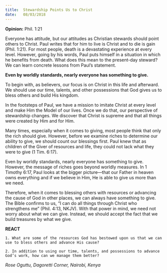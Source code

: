```yaml
---
title:  Stewardship Points Us to Christ
date:   08/03/2018
---
```


**Opinion:** Phil. 1:21

Everyone has attitude, but our attitudes as Christian stewards should point others to Christ. Paul writes that for him to live is Christ and to die is gain (Phil. 1:21). For most people, death is a devastating experience at every level. However, going by his words, Paul puts himself in a situation in which he benefits from death. What does this mean to the present-day steward? We can learn concrete lessons from Paul’s statement.

**Even by worldly standards, nearly everyone has something to give.**

To begin with, as believers, our focus is on Christ in this life and afterward. We should use our time, talents, and other possessions that God gives us to bless others and build His kingdom.

In the footsteps of Paul, we have a mission to imitate Christ at every level and make Him the Model of our lives. Once we do that, our perspective of stewardship changes. We discover that Christ is supreme and that all things were created by Him and for Him.

Many times, especially when it comes to giving, most people think that only the rich should give. However, before we examine riches to determine our ability to give, we should count our blessings first. Paul knew that as children of the Giver of resources and life, they could not lack what they were to give (1 Tim. 6:17).

Even by worldly standards, nearly everyone has something to give. However, the message of riches goes beyond worldly measures. In 1 Timothy 6:17, Paul looks at the bigger picture—that our Father in heaven owns everything and if we believe in Him, He is able to give us more than we need.

Therefore, when it comes to blessing others with resources or advancing the cause of God in other places, we can always have something to give. The Bible confirms to us, “I can do all things through Christ who strengthens me” (Phil. 4:13, NKJV). With that power in mind, we need not worry about what we can give. Instead, we should accept the fact that we build treasures by what we give.

**REACT**

`1. What are some of the resources God has bestowed upon us that we can use to bless others and advance His cause?`

`2. In addition to using our time, talents, and possessions to advance God’s work, how can we manage them better?`

_Rose Oguttu, Dagoretti Corner, Nairobi, Kenya_
